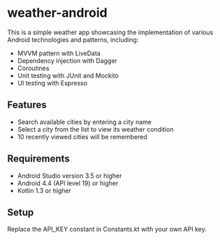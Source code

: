 # weather-android
This is a simple weather app showcasing the implementation of various Android technologies and patterns, including:
- MVVM pattern with LiveData
- Dependency injection with Dagger
- Coroutines
- Unit testing with JUnit and Mockito
- UI testing with Espresso

## Features
- Search available cities by entering a city name
- Select a city from the list to view its weather condition
- 10 recently viewed cities will be remembered

## Requirements
- Android Studio version 3.5 or higher
- Android 4.4 (API level 19) or higher
- Kotlin 1.3 or higher

## Setup
Replace the API_KEY constant in Constants.kt with your own API key.